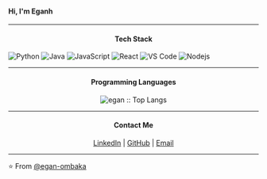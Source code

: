 #### Hi, I'm Eganh
---

<h4 align="center">Tech Stack</h4>

![Python](http://img.shields.io/badge/-Python-3776AB?style=flat-square&logo=python&logoColor=ffff4a)
![Java](http://img.shields.io/badge/-Java-007396?style=flat-square&logo=java&logoColor=ffffff)
![JavaScript](https://img.shields.io/badge/-JavaScript-%23F7DF1C?style=flat-square&logo=javascript&logoColor=000000&color=d1b01f)
![React](https://img.shields.io/badge/-React-%23282C34?style=flat-square&logo=react)
![VS Code](http://img.shields.io/badge/-VS%20Code-007ACC?style=flat-square&logo=visual-studio-code&logoColor=ffffff)
![Nodejs](https://img.shields.io/badge/-Nodejs-black?style=flat-square&logo=Node.js&logoColor=00d632)

---

<h4 align="center">Programming Languages</h4>

<p align="center"><img src="https://github-readme-stats.vercel.app/api/top-langs/?username=egan-ombaka&langs_count=9&theme=tokyonight&layout=compact" alt="egan :: Top Langs"/></p>

---

<h4 align="center">Contact Me</h4>

<p align="center">
  <a href="https://www.linkedin.com/in/egan-nyamisoa/">LinkedIn</a> |
  <a href="https://github.com/egan-ombaka">GitHub</a> |
  <a href="mailto:eganhombaka@gmail.com">Email</a>
</p>

---

⭐️ From [@egan-ombaka](https://github.com/egan-ombaka)
